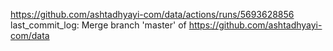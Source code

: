 https://github.com/ashtadhyayi-com/data/actions/runs/5693628856
last_commit_log: Merge branch 'master' of https://github.com/ashtadhyayi-com/data